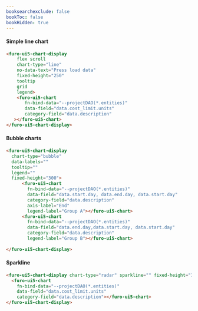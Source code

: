 ```yaml
---
booksearchexclude: false
bookToc: false
bookHidden: true
---
```

#### Simple line chart

<script type="module" src="/init.js"></script>
<furo-demo-snippet style="height: 360px">
<template>
<furo-vertical-flex>
<div><furo-ui5-button @-click="--btnListClicked" fn-hide="--btnListClicked"> load data</furo-ui5-button>
<furo-ui5-button hidden fn-show="--btnListClicked" @-click="--changeDataClicked"> change  data</furo-ui5-button>
</div>
<furo-ui5-chart-display
    flex scroll
    chart-type="line"
    title-align="center"
    no-data-text="Press load data"
    fixed-height="250"
    tooltip
    grid
    legend
  >
    <furo-ui5-chart
       fn-bind-data="--projectDAO(*.entities)"
       data-field="data.cost_limit.units"
       category-field="data.description"
   ></furo-ui5-chart>
  </furo-ui5-chart-display>
</furo-vertical-flex>
<furo-deep-link
  fn-trigger="--btnListClicked"
  service="projectservice.ProjectService"
  @-hts-out="--hts"
></furo-deep-link>
<furo-collection-agent
  service="projectservice.ProjectService"
  fn-hts-in="--hts"
  fn-list="--changeDataClicked"
  list-on-hts-in
  @-response="--collectionResponse"
>
</furo-collection-agent>
<furo-data-object
  type="project.ProjectCollection"
  fn-inject-raw="--collectionResponse"
  @-object-ready="--projectDAO"
></furo-data-object>
</template>
</furo-demo-snippet>

```html
<furo-ui5-chart-display
    flex scroll
    chart-type="line"
    no-data-text="Press load data"
    fixed-height="250"
    tooltip
    grid
    legend>
    <furo-ui5-chart
       fn-bind-data="--projectDAO(*.entities)"
       data-field="data.cost_limit.units"
       category-field="data.description"
   ></furo-ui5-chart>
</furo-ui5-chart-display>
```


#### Bubble charts

<script type="module" src="/init.js"></script>
<furo-demo-snippet style="height: 430px">
<template>
<furo-vertical-flex>
<div><furo-ui5-button @-click="--btnListClicked" fn-hide="--btnListClicked"> load data</furo-ui5-button>
<furo-ui5-button hidden fn-show="--btnListClicked" @-click="--changeDataClicked"> change  data</furo-ui5-button>
</div>
    <furo-ui5-chart-display flex scroll chart-type="bubble" data-labels="" tooltip=""  legend="" fixed-height="300">
      <furo-ui5-chart fn-bind-data="--projectDAO(*.entities)" data-field="data.start.day, data.end.day, data.start.day" category-field="data.description" axis-label="End" legend-label="Group A"></furo-ui5-chart>
      <furo-ui5-chart fn-bind-data="--projectDAO(*.entities)" data-field="data.end.day,data.start.day, data.start.day" category-field="data.description" legend-label="Group B"></furo-ui5-chart>
    </furo-ui5-chart-display>
</furo-vertical-flex>
<furo-deep-link
  fn-trigger="--btnListClicked"
  service="projectservice.ProjectService"
  @-hts-out="--hts"
></furo-deep-link>
<furo-collection-agent
  service="projectservice.ProjectService"
  fn-hts-in="--hts"
  fn-list="--changeDataClicked"
  list-on-hts-in
  @-response="--collectionResponse"
>
</furo-collection-agent>
<furo-data-object
  type="project.ProjectCollection"
  fn-inject-raw="--collectionResponse"
  @-object-ready="--projectDAO"
></furo-data-object>
</template>
</furo-demo-snippet>

```html
<furo-ui5-chart-display 
  chart-type="bubble" 
  data-labels="" 
  tooltip=""  
  legend="" 
  fixed-height="300">   
      <furo-ui5-chart 
        fn-bind-data="--projectDAO(*.entities)" 
        data-field="data.start.day, data.end.day, data.start.day" 
        category-field="data.description" 
        axis-label="End" 
        legend-label="Group A"></furo-ui5-chart>
      <furo-ui5-chart 
        fn-bind-data="--projectDAO(*.entities)" 
        data-field="data.end.day,data.start.day, data.start.day" 
        category-field="data.description" 
        legend-label="Group B"></furo-ui5-chart>
    
</furo-ui5-chart-display>
```


#### Sparkline

<script type="module" src="/init.js"></script>
<furo-demo-snippet style="height: 430px">
<template>
<furo-vertical-flex>
<div><furo-ui5-button @-click="--btnListClicked" fn-hide="--btnListClicked"> load data</furo-ui5-button>
<furo-ui5-button hidden fn-show="--btnListClicked" @-click="--changeDataClicked"> change  data</furo-ui5-button>
</div>
<div flex scroll>
<style>furo-ui5-chart-display{width: 145px; float: left; margin: 8px; box-sizing: border-box}</style>
<furo-ui5-chart-display chart-type="radar" sparkline="" fixed-height="145">
  <furo-ui5-chart fn-bind-data="--projectDAO(*.entities)" data-field="data.cost_limit.units"
                  category-field="data.description"></furo-ui5-chart>
</furo-ui5-chart-display>
<furo-ui5-chart-display chart-type="line" fixed-height="145" sparkline="">
  <furo-ui5-chart fn-bind-data="--projectDAO(*.entities)" data-field="data.cost_limit.units"
                  category-field="data.description"></furo-ui5-chart>
</furo-ui5-chart-display>
<furo-ui5-chart-display chart-type="radialBar" fixed-height="145" sparkline="">
  <furo-ui5-chart fn-bind-data="--projectDAO(*.entities)" chart-stroke-width="6" data-field="data.end.day"
                  category-field="data.description"></furo-ui5-chart>
</furo-ui5-chart-display>
<furo-ui5-chart-display chart-type="bar" fixed-height="145" plot-horizontal="" sparkline="">
  <furo-ui5-chart fn-bind-data="--projectDAO(*.entities)" data-field="data.cost_limit.units"
                  category-field="data.description"></furo-ui5-chart>
</furo-ui5-chart-display>
<furo-ui5-chart-display chart-type="pie" tooltip="" fixed-height="145" sparkline="">
  <furo-ui5-chart fn-bind-data="--projectDAO(*.entities)" data-field="data.cost_limit.units"
                  category-field="data.description"></furo-ui5-chart>
</furo-ui5-chart-display>
<furo-ui5-chart-display chart-type="donut" tooltip="" fixed-height="145" sparkline="">
  <furo-ui5-chart fn-bind-data="--projectDAO(*.entities)" data-field="data.cost_limit.units"
                  category-field="data.description"></furo-ui5-chart>
</furo-ui5-chart-display>
<furo-ui5-chart-display chart-type="bar" fixed-height="145" sparkline="">
  <furo-ui5-chart fn-bind-data="--projectDAO(*.entities)" data-field="data.cost_limit.units"
                  category-field="data.description" legend-label="Cost"></furo-ui5-chart>
  <furo-ui5-chart fn-bind-data="--projectDAO(*.entities)" data-field="data.cost_limit.units"
                  category-field="data.description" legend-label="Secondary"></furo-ui5-chart>
</furo-ui5-chart-display>
</div> 
</furo-vertical-flex>
<furo-deep-link
  fn-trigger="--btnListClicked"
  service="projectservice.ProjectService"
  @-hts-out="--hts"
></furo-deep-link>
<furo-collection-agent
  service="projectservice.ProjectService"
  fn-hts-in="--hts"
  fn-list="--changeDataClicked"
  list-on-hts-in
  @-response="--collectionResponse"
>
</furo-collection-agent>
<furo-data-object
  type="project.ProjectCollection"
  fn-inject-raw="--collectionResponse"
  @-object-ready="--projectDAO"
></furo-data-object>
</template>
</furo-demo-snippet>


```html
<furo-ui5-chart-display chart-type="radar" sparkline="" fixed-height="145">
  <furo-ui5-chart 
    fn-bind-data="--projectDAO(*.entities)" 
    data-field="data.cost_limit.units"
    category-field="data.description"></furo-ui5-chart>
</furo-ui5-chart-display>
```
